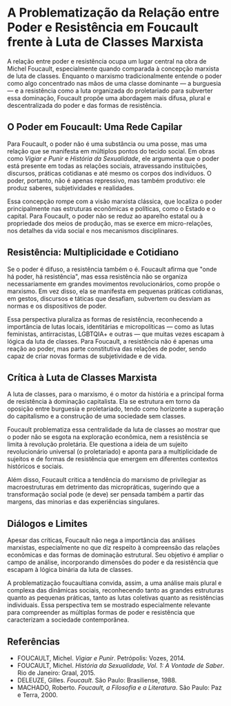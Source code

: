 
# A Problematização da Relação entre Poder e Resistência em Foucault frente à Luta de Classes Marxista

A relação entre poder e resistência ocupa um lugar central na obra de Michel Foucault, especialmente quando comparada à concepção marxista de luta de classes. Enquanto o marxismo tradicionalmente entende o poder como algo concentrado nas mãos de uma classe dominante — a burguesia — e a resistência como a luta organizada do proletariado para subverter essa dominação, Foucault propõe uma abordagem mais difusa, plural e descentralizada do poder e das formas de resistência.

## O Poder em Foucault: Uma Rede Capilar

Para Foucault, o poder não é uma substância ou uma posse, mas uma relação que se manifesta em múltiplos pontos do tecido social. Em obras como *Vigiar e Punir* e *História da Sexualidade*, ele argumenta que o poder está presente em todas as relações sociais, atravessando instituições, discursos, práticas cotidianas e até mesmo os corpos dos indivíduos. O poder, portanto, não é apenas repressivo, mas também produtivo: ele produz saberes, subjetividades e realidades.

Essa concepção rompe com a visão marxista clássica, que localiza o poder principalmente nas estruturas econômicas e políticas, como o Estado e o capital. Para Foucault, o poder não se reduz ao aparelho estatal ou à propriedade dos meios de produção, mas se exerce em micro-relações, nos detalhes da vida social e nos mecanismos disciplinares.

## Resistência: Multiplicidade e Cotidiano

Se o poder é difuso, a resistência também o é. Foucault afirma que "onde há poder, há resistência", mas essa resistência não se organiza necessariamente em grandes movimentos revolucionários, como propõe o marxismo. Em vez disso, ela se manifesta em pequenas práticas cotidianas, em gestos, discursos e táticas que desafiam, subvertem ou desviam as normas e os dispositivos de poder.

Essa perspectiva pluraliza as formas de resistência, reconhecendo a importância de lutas locais, identitárias e micropolíticas — como as lutas feministas, antirracistas, LGBTQIA+ e outras — que muitas vezes escapam à lógica da luta de classes. Para Foucault, a resistência não é apenas uma reação ao poder, mas parte constitutiva das relações de poder, sendo capaz de criar novas formas de subjetividade e de vida.

## Crítica à Luta de Classes Marxista

A luta de classes, para o marxismo, é o motor da história e a principal forma de resistência à dominação capitalista. Ela se estrutura em torno da oposição entre burguesia e proletariado, tendo como horizonte a superação do capitalismo e a construção de uma sociedade sem classes.

Foucault problematiza essa centralidade da luta de classes ao mostrar que o poder não se esgota na exploração econômica, nem a resistência se limita à revolução proletária. Ele questiona a ideia de um sujeito revolucionário universal (o proletariado) e aponta para a multiplicidade de sujeitos e de formas de resistência que emergem em diferentes contextos históricos e sociais.

Além disso, Foucault critica a tendência do marxismo de privilegiar as macroestruturas em detrimento das micropráticas, sugerindo que a transformação social pode (e deve) ser pensada também a partir das margens, das minorias e das experiências singulares.

## Diálogos e Limites

Apesar das críticas, Foucault não nega a importância das análises marxistas, especialmente no que diz respeito à compreensão das relações econômicas e das formas de dominação estrutural. Seu objetivo é ampliar o campo de análise, incorporando dimensões do poder e da resistência que escapam à lógica binária da luta de classes.

A problematização foucaultiana convida, assim, a uma análise mais plural e complexa das dinâmicas sociais, reconhecendo tanto as grandes estruturas quanto as pequenas práticas, tanto as lutas coletivas quanto as resistências individuais. Essa perspectiva tem se mostrado especialmente relevante para compreender as múltiplas formas de poder e resistência que caracterizam a sociedade contemporânea.

## Referências

- FOUCAULT, Michel. *Vigiar e Punir*. Petrópolis: Vozes, 2014.
- FOUCAULT, Michel. *História da Sexualidade, Vol. 1: A Vontade de Saber*. Rio de Janeiro: Graal, 2015.
- DELEUZE, Gilles. *Foucault*. São Paulo: Brasiliense, 1988.
- MACHADO, Roberto. *Foucault, a Filosofia e a Literatura*. São Paulo: Paz e Terra, 2000.
```
